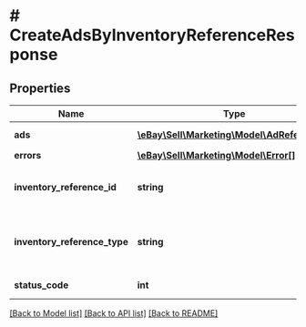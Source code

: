 # # CreateAdsByInventoryReferenceResponse

## Properties

Name | Type | Description | Notes
------------ | ------------- | ------------- | -------------
**ads** | [**\eBay\Sell\Marketing\Model\AdReference[]**](AdReference.md) | A list of ad IDs (based on their inventory reference IDs) and the URIs that point to them. | [optional]
**errors** | [**\eBay\Sell\Marketing\Model\Error[]**](Error.md) | An array of errors or warnings associated with the create-ads request. | [optional]
**inventory_reference_id** | **string** | An ID that identifies an a single-item listing or multiple-variation listing that is managed with the Inventory API. The inventory reference ID is a seller-defined value that can be either an SKU for a single-item listing or an inventoryItemGroupKey for a multiple-value listing. | [optional]
**inventory_reference_type** | **string** | Indicates the type of item the inventoryReferenceId references. The item can be either an INVENTORY_ITEM or INVENTORY_ITEM_GROUP. For implementation help, refer to &lt;a href&#x3D;&#39;https://developer.ebay.com/api-docs/sell/marketing/types/pls:InventoryReferenceTypeEnum&#39;&gt;eBay API documentation&lt;/a&gt; | [optional]
**status_code** | **int** | An HTTP status code that indicates the response-status of the request. Check this code to see if the ads were successful created. | [optional]

[[Back to Model list]](../../README.md#models) [[Back to API list]](../../README.md#endpoints) [[Back to README]](../../README.md)
